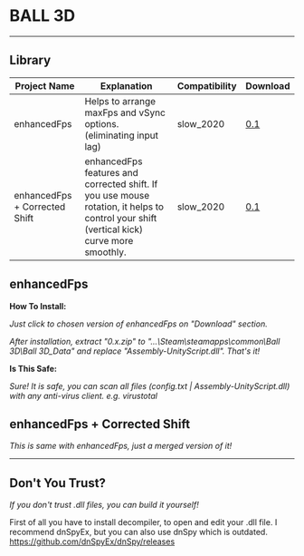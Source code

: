# BALL 3D

---

## Library

| Project Name       | Explanation                             | Compatibility  | Download                  |
|-----------------|--------------------------------------|----------------|----------------------------|
| enhancedFps | Helps to arrange maxFps and vSync options. (eliminating input lag) | slow_2020       | [0.1](https://github.com/yoareh/ball3d/raw/main/enhancedFps/0.1/0.1.zip) |
| enhancedFps + Corrected Shift | enhancedFps features and corrected shift. If you use mouse rotation, it helps to control your shift (vertical kick) curve more smoothly. | slow_2020       | [0.1](https://github.com/yoareh/ball3d/raw/main/enhancedFps/0.1[shiftcorrected]/0.1[shiftcorrected].zip) |

## enhancedFps
**How To Install:**

*Just click to chosen version of enhancedFps on "Download" section.*

*After installation, extract "0.x.zip" to "...\Steam\steamapps\common\Ball 3D\Ball 3D_Data" and replace "Assembly-UnityScript.dll". That's it!*

**Is This Safe:**

*Sure! It is safe, you can scan all files (config.txt | Assembly-UnityScript.dll) with any anti-virus client. e.g. virustotal*

## enhancedFps + Corrected Shift
*This is same with enhancedFps, just a merged version of it!*

---
## Don't You Trust?
*If you don't trust .dll files, you can build it yourself!*

First of all you have to install decompiler, to open and edit your .dll file. I recommend dnSpyEx, but you can also use dnSpy which is outdated.
https://github.com/dnSpyEx/dnSpy/releases



